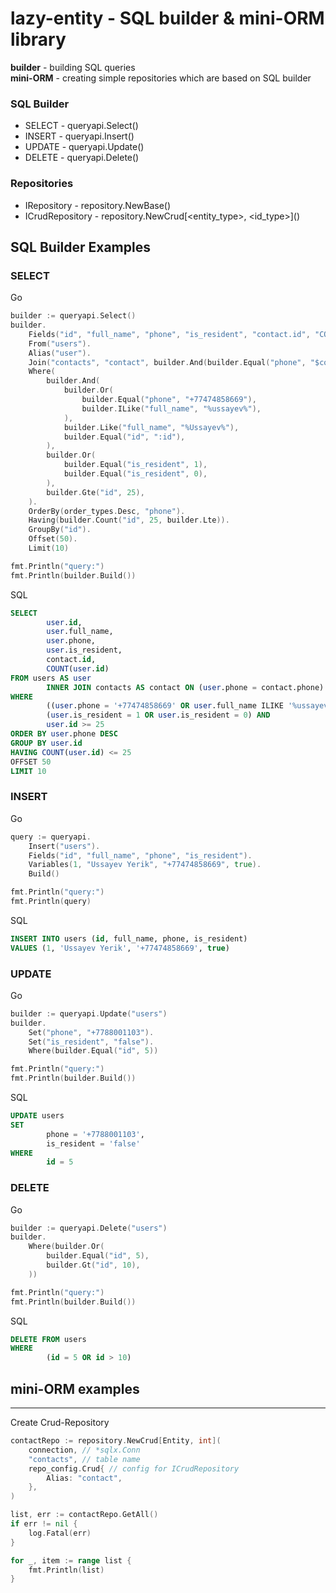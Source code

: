 # lazy-entity - SQL builder & mini-ORM library
**builder** - building SQL queries<br>
**mini-ORM** - creating simple repositories which are based on SQL builder

### SQL Builder

- SELECT - queryapi.Select()
- INSERT - queryapi.Insert()
- UPDATE - queryapi.Update()
- DELETE - queryapi.Delete()

### Repositories

- IRepository - repository.NewBase()
- ICrudRepository - repository.NewCrud\[<entity_type>, <id_type>\]()

## SQL Builder Examples
### SELECT
Go
```go
builder := queryapi.Select()
builder.
    Fields("id", "full_name", "phone", "is_resident", "contact.id", "COUNT(id)").
    From("users").
    Alias("user").
    Join("contacts", "contact", builder.And(builder.Equal("phone", "$contact.phone"))).
    Where(
        builder.And(
            builder.Or(
                builder.Equal("phone", "+77474858669"),
                builder.ILike("full_name", "%ussayev%"),
            ),
            builder.Like("full_name", "%Ussayev%"),
            builder.Equal("id", ":id"),
        ),
        builder.Or(
            builder.Equal("is_resident", 1),
            builder.Equal("is_resident", 0),
        ),
        builder.Gte("id", 25),
    ).
    OrderBy(order_types.Desc, "phone").
    Having(builder.Count("id", 25, builder.Lte)).
    GroupBy("id").
    Offset(50).
    Limit(10)

fmt.Println("query:")
fmt.Println(builder.Build())
```

SQL
```sql
SELECT 
        user.id, 
        user.full_name, 
        user.phone, 
        user.is_resident, 
        contact.id, 
        COUNT(user.id)
FROM users AS user
        INNER JOIN contacts AS contact ON (user.phone = contact.phone)
WHERE 
        ((user.phone = '+77474858669' OR user.full_name ILIKE '%ussayev%') AND user.full_name LIKE '%Ussayev%' AND user.id = :id) AND 
        (user.is_resident = 1 OR user.is_resident = 0) AND 
        user.id >= 25
ORDER BY user.phone DESC
GROUP BY user.id
HAVING COUNT(user.id) <= 25
OFFSET 50
LIMIT 10
```

### INSERT
Go
```go
query := queryapi.
    Insert("users").
    Fields("id", "full_name", "phone", "is_resident").
    Variables(1, "Ussayev Yerik", "+77474858669", true).
    Build()

fmt.Println("query:")
fmt.Println(query)
```

SQL
```sql
INSERT INTO users (id, full_name, phone, is_resident)
VALUES (1, 'Ussayev Yerik', '+77474858669', true)
```

### UPDATE
Go
```go
builder := queryapi.Update("users")
builder.
    Set("phone", "+7788001103").
    Set("is_resident", "false").
    Where(builder.Equal("id", 5))

fmt.Println("query:")
fmt.Println(builder.Build())
```

SQL
```sql
UPDATE users
SET
        phone = '+7788001103',
        is_resident = 'false'
WHERE 
        id = 5
```

### DELETE
Go
```go
builder := queryapi.Delete("users")
builder.
    Where(builder.Or(
        builder.Equal("id", 5),
        builder.Gt("id", 10),
    ))

fmt.Println("query:")
fmt.Println(builder.Build())
```

SQL
```sql
DELETE FROM users
WHERE 
        (id = 5 OR id > 10)
```

## mini-ORM examples
<hr>

Create Crud-Repository
```go
contactRepo := repository.NewCrud[Entity, int](
	connection, // *sqlx.Conn
	"contacts", // table name
	repo_config.Crud{ // config for ICrudRepository
	    Alias: "contact",
    },
)

list, err := contactRepo.GetAll()
if err != nil {
	log.Fatal(err)
}

for _, item := range list {
	fmt.Println(list)
}
```